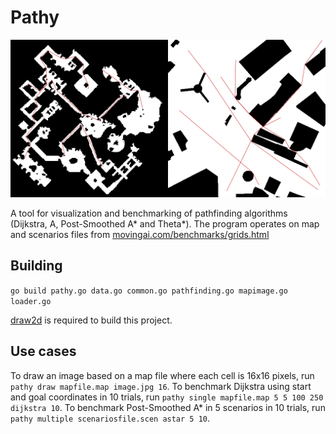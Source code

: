 # Pathy

![](./maps_with_paths.png)

A tool for visualization and benchmarking of pathfinding algorithms (Dijkstra, A, Post-Smoothed A* and Theta*).
The program operates on map and scenarios files from [movingai.com/benchmarks/grids.html](https://www.movingai.com/benchmarks/grids.html)

## Building

`go build pathy.go data.go common.go pathfinding.go mapimage.go loader.go`

[draw2d](https://godoc.org/github.com/llgcode/draw2d) is required to build this project.

## Use cases

To draw an image based on a map file where each cell is 16x16 pixels, run `pathy draw mapfile.map image.jpg 16`.
To benchmark Dijkstra using start and goal coordinates in 10 trials, run `pathy single mapfile.map 5 5 100 250 dijkstra 10`.
To benchmark Post-Smoothed A* in 5 scenarios in 10 trials, run `pathy multiple scenariosfile.scen astar 5 10`.
